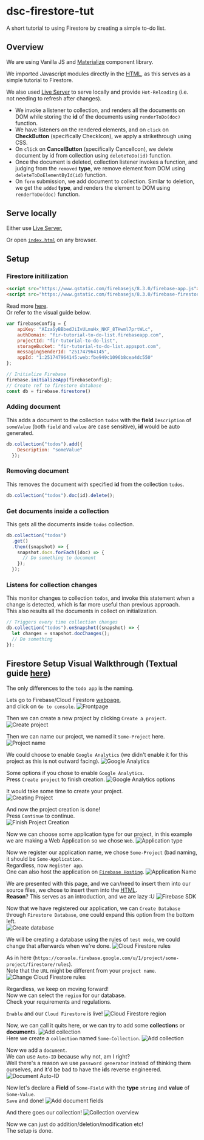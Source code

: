 
# dsc-firestore-tut
A short tutorial to using Firestore by creating a simple to-do list.

## Overview

We are using Vanilla JS and [Materialize](https://materializecss.com/) component library.  

We imported Javascript modules directly in the [HTML](https://github.com/dabreadman/dsc-firestore-tut/blob/master/index.html), as this serves as a simple tutorial to Firestore.

We also used [Live Server](https://marketplace.visualstudio.com/items?itemName=ritwickdey.LiveServer) to serve locally and provide `Hot-Reloading` (i.e. not needing to refresh after changes).

- We invoke a listener to collection, and renders all the documents on DOM while storing the **id** of the documents using `renderToDo(doc)` function.
- We have listeners on the rendered elements, and on `click` on **CheckButton** (specifically CheckIcon), we apply a strikethrough using CSS.
- On `click` on **CancelButton** (specifically CancelIcon), we delete document by id from collection using `deleteToDo(id)` function.
- Once the document is deleted, collection listener invokes a function, and judging from the `removed` **type**, we remove element from DOM using `deleteToDoElementById(id)` function.
- On `form` submission, we add document to collection. Similar to deletion, we get the `added` **type**, and renders the element to DOM using `renderToDo(doc)` function.
## Serve locally

Either use [Live Server](https://marketplace.visualstudio.com/items?itemName=ritwickdey.LiveServer),  

Or open [`index.html`](https://github.com/dabreadman/dsc-firestore-tut/blob/master/index.html) on any browser.

## Setup

### Firestore initilization  

```html
<script src="https://www.gstatic.com/firebasejs/8.3.0/firebase-app.js"></script>
<script src="https://www.gstatic.com/firebasejs/8.3.0/firebase-firestore.js"></script>
```

Read more [here](https://firebase.google.com/docs/web/setup#available-libraries).  
Or refer to the visual guide below.

```javascript
var firebaseConfig = {
    apiKey: "AIzaSyBBbedJiIvULmuHx_NKF_8THwml7prtWLc",
    authDomain: "fir-tutorial-to-do-list.firebaseapp.com",
    projectId: "fir-tutorial-to-do-list",
    storageBucket: "fir-tutorial-to-do-list.appspot.com",
    messagingSenderId: "251747964145",
    appId: "1:251747964145:web:fbe949c1096b8cea4dc550"
};

// Initialize Firebase
firebase.initializeApp(firebaseConfig);
// Create ref to firestore database
const db = firebase.firestore()
 ```

### Adding document

This adds a document to the collection `todos` with the **field** `Description` of `someValue` (both `field` and `value` are case sensitive), **id** would be auto generated.

```javascript
db.collection("todos").add({
    Description: "someValue"
  });
  ```

### Removing document

This removes the document with specified **id** from the collection `todos`.

```javascript
db.collection("todos").doc(id).delete();
```

### Get documents inside a collection  

This gets all the documents inside `todos` collection.

```javascript
db.collection("todos")
  .get()
  .then((snapshot) => {
    snapshot.docs.forEach((doc) => {
      // Do something to document
    });
  });
```

### Listens for collection changes

This monitor changes to collection `todos`, and invoke this statement when a change is detected, which is far more useful than previous approach.  
This also results all the documents in collect on initialization.

```javascript
// Triggers every time collection changes
db.collection("todos").onSnapshot((snapshot) => {
  let changes = snapshot.docChanges();
  // Do something 
});
```

## Firestore Setup Visual Walkthrough (Textual guide [here](https://firebase.google.com/docs/firestore/quickstart))

The only differences to the `todo app` is the naming.  

Lets go to Firebase/Cloud Firestore [webpage](https://firebase.google.com/),   
and click on `Go to console`.
![Frontpage](https://i.imgur.com/duwQgPN.jpg)

Then we can create a new project by clicking `Create a project`.
![Create project](https://i.imgur.com/ehfMjj3.jpg)

Then we can name our project, we named it `Some-Project` here.
![Project name](https://i.imgur.com/KikhuzA.jpg)

We could choose to enable `Google Analytics` (we didn't enable it for this project as this is not outward facing).
![Google Analytics](https://i.imgur.com/vGpOW9d.jpg)

Some options if you chose to enable `Google Analytics`.  
Press `Create project` to finish creation.
![Google Analytics options](https://i.imgur.com/EW6QiYe.jpg)

It would take some time to create your project.  
![Creating Project](https://i.imgur.com/wLvjEs4.jpg)

And now the project creation is done!  
Press `Continue` to continue.  
![Finish Project Creation](https://i.imgur.com/U2gJEz9.jpg)

Now we can choose some application type for our project, in this example we are making a Web Application so we chose `Web`.
![Application type](https://i.imgur.com/rFdpP6M.jpg)

Now we register our application name, we chose `Some-Project` (bad naming, it should be `Some-Application`..  
Regardless, now `Register app`.  
One can also host the application on [`Firebase Hosting`](https://firebase.google.com/docs/hosting).
![Application Name](https://i.imgur.com/Xyk7b7Y.jpg)

We are presented with this page, and we can/need to insert them into our source files, we chose to insert them into the [HTML](https://github.com/dabreadman/dsc-firestore-tut/blob/master/index.html).   
**Reason**? This serves as an introduction, and we are lazy :U
![Firebase SDK](https://i.imgur.com/gCntRpX.jpg)

Now that we have registered our application, we can `Create Database` through `Firestore Database`, one could expand this option from the bottom left.  
![Create database](https://i.imgur.com/43B0hSO.jpg)

We will be creating a database using the rules of  `test mode`, we could change that afterwards when we're done.
![Cloud Firestore rules](https://i.imgur.com/3CIQ8IH.jpg)

As in here (`https://console.firebase.google.com/u/1/project/some-project/firestore/rules`).  
Note that the `URL` might be different from your `project name`.
![Change Cloud Firestore rules](https://i.imgur.com/eCcVnZk.jpg)

Regardless, we keep on moving forward!  
Now we can select the `region` for our database.  
Check your requirements and regulations.  

`Enable` and our `Cloud Firestore` is live!
![Cloud Firestore region](https://i.imgur.com/66r7n6i.jpg) 

Now, we can call it quits here, or we can try to add some **collection**s or **document**s.
![Add collection](https://i.imgur.com/91X6OsE.jpg)  
Here we create a `collection` named `Some-Collection`.
![Add collection](https://i.imgur.com/jU3JKP6.jpg)

Now we add a `document`.  
We can use `Auto-ID` because why not, am I right?  
Well there's a reason we use `password generator` instead of thinking them ourselves, and it'd be bad to have the **id**s reverse engineered.
![Document Auto-ID](https://i.imgur.com/iQUbWgc.jpg)

Now let's declare a **Field** of `Some-Field` with the **type** `string` and **value** of `Some-Value`.  
`Save` and done!
![Add document fields](https://i.imgur.com/WyA7jTq.jpg)

And there goes our collection!
![Collection overview](https://i.imgur.com/cD2iVWs.jpg)

Now we can just do addition/deletion/modification etc!  
The setup is done.

